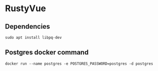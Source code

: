 # RustyVue

## Dependencies
``sudo apt install libpq-dev``

## Postgres docker command
``docker run --name postgres -e POSTGRES_PASSWORD=postgres -d postgres``